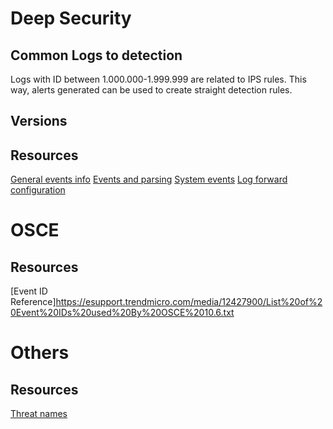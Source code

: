 # Deep Security

## Common Logs to detection

Logs with ID between 1.000.000-1.999.999 are related to IPS rules. This way, alerts generated can be used to create straight detection rules.





## Versions


## Resources

[General events info](https://help.deepsecurity.trendmicro.com/Events-Alerts/events.html)
[Events and parsing](https://help.deepsecurity.trendmicro.com/10/0/Events-Alerts/syslog-parsing.html)
[System events](https://help.deepsecurity.trendmicro.com/Events-Alerts/ref-events-system.html)
[Log forward configuration](https://help.deepsecurity.trendmicro.com/siem-syslog-forwarding-secure.html)


# OSCE

## Resources

[Event ID Reference]https://esupport.trendmicro.com/media/12427900/List%20of%20Event%20IDs%20used%20By%20OSCE%2010.6.txt

# Others

## Resources

[Threat names](https://www.trendmicro.com/vinfo/us/threat-encyclopedia)
